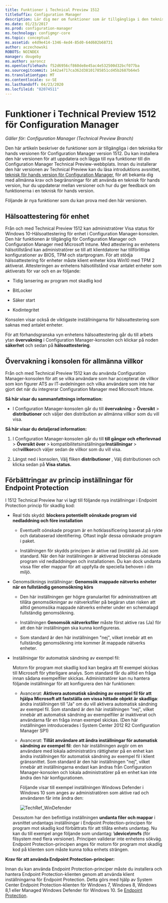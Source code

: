 ```yaml
---
title: Funktioner i Technical Preview 1512
titleSuffix: Configuration Manager
description: Lär dig mer om funktioner som är tillgängliga i den tekniska för hands versionen för Configuration Manager version 1512.
ms.date: 01/23/2017
ms.prod: configuration-manager
ms.technology: configmgr-core
ms.topic: conceptual
ms.assetid: e4d9e414-1346-4ed4-85d0-64d602b68731
author: aczechowski
ROBOTS: NOINDEX
manager: dougeby
ms.author: aaroncz
ms.openlocfilehash: f52d6956cf860de8e45ac4e532500d32bcf077ba
ms.sourcegitcommit: 1442a4717ca362d38101785851cd45b2687b64e5
ms.translationtype: MT
ms.contentlocale: sv-SE
ms.lasthandoff: 04/23/2020
ms.locfileid: "82074511"
---
```

# <a name="capabilities-in-technical-preview-1512-for-configuration-manager"></a>Funktioner i Technical Preview 1512 för Configuration Manager

*Gäller för: Configuration Manager (Technical Preview Branch)*

Den här artikeln beskriver de funktioner som är tillgängliga i den tekniska för hands versionen för Configuration Manager version 1512. Du kan installera den här versionen för att uppdatera och lägga till nya funktioner till din Configuration Manager Technical Preview-webbplats. Innan du installerar den här versionen av Technical Preview kan du läsa introduktions avsnittet, [teknisk för hands version för Configuration Manager](technical-preview.md), för att bekanta dig med allmänna krav och begränsningar för att använda en teknisk för hands version, hur du uppdaterar mellan versioner och hur du ger feedback om funktionerna i en teknisk för hands version.  

 Följande är nya funktioner som du kan prova med den här versionen.  

##  <a name="device-health-attestation"></a><a name="bkmk_devicehealth"></a>Hälsoattestering för enhet  
 Från och med Technical Preview 1512 kan administratörer Visa status för Windows 10-Hälsoattestering för enhet i Configuration Manager-konsolen.  Den här funktionen är tillgänglig för Configuration Manager och Configuration Manager med Microsoft Intune. Med attestering av enhetens hälsotillstånd kan administratörer se till att klientdatorer har tillförlitliga konfigurationer av BIOS, TPM och startprogram. För att stödja hälsoattestering för enheter måste klient enheter köra Win10 med TPM 2 aktiverat. Attesteringen av enhetens hälsotillstånd visar antalet enheter som aktiverats för var och en av följande:  

-   Tidig lansering av program mot skadlig kod  

-   BitLocker  

-   Säker start  

-   Kodintegritet  

Konsolen visar också de viktigaste inställningarna för hälsoattestering som saknas med antalet enheter.  

För att förhandsgranska vyn enhetens hälsoattestering går du till arbets ytan **övervakning** i Configuration Manager-konsolen och klickar på noden **säkerhet** och sedan på **hälsoattestering**.  

##  <a name="in-console-monitoring-for-terms-and-conditions"></a><a name="bkmk_viewterms"></a>Övervakning i konsolen för allmänna villkor  
Från och med Technical Preview 1512 kan du använda Configuration Manager-konsolen för att se vilka användare som har accepterat de villkor som kon figurer ATS av IT-avdelningen och vilka användare som inte har gjort det när du integrerar Configuration Manager med Microsoft Intune.  

**Så här visar du sammanfattnings information:**  

-   I Configuration Manager-konsolen går du till **övervakning** > **Översikt** > **distributioner** och väljer den distribution av allmänna villkor som du vill visa.  

**Så här visar du detaljerad information:**  

1.  I Configuration Manager-konsolen går du till **till gångar och efterlevnad** > **Översikt över** > kompatibilitetsinställningar**Inställningar** > och**villkor**och väljer sedan de villkor som du vill visa.  

2.  Längst ned i konsolen, Välj fliken **distributioner** , Välj distributionen och klicka sedan på **Visa status.**  

##  <a name="improvements-to-endpoint-protection-policy-settings"></a><a name="bkmk_EPpolicy"></a>Förbättringar av princip inställningar för Endpoint Protection  
I 1512 Technical Preview har vi lagt till följande nya inställningar i Endpoint Protection princip för skadlig kod:  

-   Real tids skydd: **blockera potentiellt oönskade program vid nedladdning och före installation**  

    -   Eventuellt oönskade program är en hotklassificering baserat på rykte och databaserad identifiering. Oftast ingår dessa oönskade program i paket.  

    -   Inställningen för skydds principen är aktive rad (inställd på Ja) som standard. När den här inställningen är aktiverad blockeras oönskade program vid nedladdningen och installationen. Du kan dock undanta vissa filer eller mappar för att uppfylla de speciella behoven i din miljö.  

-   Genomsöknings inställningar: **Genomsök mappade nätverks enheter när en fullständig genomsökning körs**  

    -   Den här inställningen ger högre granularitet för administratören att tillåta genomsökningar av nätverksfiler på begäran utan risken att alltid genomsöka mappade nätverks enheter under en schemalagd fullständig genomsökning.  

    -   Inställningen **Genomsök nätverksfiler** måste först aktive ras (Ja) för att den här inställningen ska kunna konfigureras.  

    -   Som standard är den här inställningen "nej", vilket innebär att en fullständig genomsökning inte kommer åt mappade nätverks enheter.  

-   Inställningar för automatisk sändning av exempel fil:  

     Motorn för program mot skadlig kod kan begära att fil exempel skickas till Microsoft för ytterligare analys. Som standard får du alltid en fråga innan sådana exempelfiler skickas. Administratörer kan nu hantera följande inställningar för att konfigurera den här funktionen:  

    -   Avancerat: **Aktivera automatisk sändning av exempel fil för att hjälpa Microsoft att fastställa om vissa hittade objekt är skadliga**: ändra inställningen till "Ja" om du vill aktivera automatisk sändning av exempel fil. Som standard är den här inställningen "nej", vilket innebär att automatisk sändning av exempelfiler är inaktiverat och användarna får en fråga innan exempel skickas.   (Den här inställningen introducerades i System Center 2012 R2 Configuration Manager SP1)  

    -   Avancerat: **Tillåt användare att ändra inställningar för automatisk sändning av exempel fil**: den här inställningen avgör om en användare med lokala administratörs rättigheter på en enhet kan ändra inställningen för automatisk sändning av exempel fil i klient gränssnittet. Som standard är den här inställningen "nej", vilket innebär att inställningarna endast kan ändras från Configuration Manager-konsolen och lokala administratörer på en enhet kan inte ändra den här konfigurationen.  

         Följande visar till exempel inställningen Windows Defender i Windows 10 som anges av administratören som aktive rad och användaren får inte ändra den:  

         ![TechRef&#95;WinDefender](../../core/get-started/media/TechRef_WinDefender.png "TechRef_WinDefender")  

    Dessutom har den befintliga inställningen **undanta filer och mappar** i avsnittet undantags inställningar i Endpoint Protection-principen för program mot skadlig kod förbättrats för att tillåta enhets undantag. Nu kan du till exempel ange följande som undantag: **\device\mvfs** (för filsystem med flera versioner). Principen validerar inte enhetens sökväg. Endpoint Protection-principen anges för motorn för program mot skadlig kod på klienten som måste kunna tolka enhets strängen.  

**Krav för att använda Endpoint Protection-principer:**  

Innan du kan använda Endpoint Protection-principer måste du installera och hantera Endpoint Protection-klienten genom att använda klient inställningarna för Endpoint Protection. Detta görs med hjälp av System Center Endpoint Protection-klienten för Windows 7, Windows 8, Windows 8,1 eller Managed Windows Defender för Windows 10. Se [Endpoint Protection](../../protect/deploy-use/endpoint-protection.md).  
